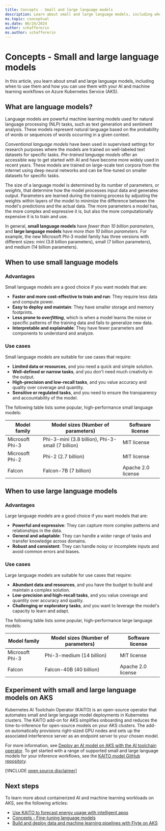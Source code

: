 ```yaml
---
title: Concepts - Small and large language models
description: Learn about small and large language models, including when to use them and how you can onboard them to your AI and machine learning workflows on Azure Kubernetes Service (AKS).
ms.topic: conceptual
ms.date: 06/24/2024
author: schaffererin
ms.author: schaffererin
---
```


# Concepts - Small and large language models

In this article, you learn about small and large language models, including when to use them and how you can use them with your AI and machine learning workflows on Azure Kubernetes Service (AKS).

## What are language models?

Language models are powerful machine learning models used for natural language processing (NLP) tasks, such as text generation and sentiment analysis. These models represent natural language based on the probability of words or sequences of words occurring in a given context.

*Conventional language models* have been used in supervised settings for research purposes where the models are trained on well-labeled text datasets for specific tasks. *Pre-trained language models* offer an accessible way to get started with AI and have become more widely used in recent years. These models are trained on large-scale text corpora from the internet using deep neural networks and can be fine-tuned on smaller datasets for specific tasks.

The size of a language model is determined by its number of parameters, or *weights*, that determine how the model processes input data and generates output. Parameters are learned during the training process by adjusting the weights within layers of the model to minimize the difference between the model's predictions and the actual data. The more parameters a model has, the more complex and expressive it is, but also the more computationally expensive it is to train and use.

In general, **small language models** have *fewer than 10 billion parameters*, and **large language models** have *more than 10 billion parameters*. For example, the new Microsoft Phi-3 model family has three versions with different sizes: mini (3.8 billion parameters), small (7 billion parameters), and medium (14 billion parameters).

## When to use small language models

### Advantages

Small language models are a good choice if you want models that are:

* **Faster and more cost-effective to train and run**: They require less data and compute power.
* **Easy to deploy and maintain**: They have smaller storage and memory footprints.
* **Less prone to *overfitting***, which is when a model learns the noise or specific patterns of the training data and fails to generalize new data.
* **Interpretable and explainable**: They have fewer parameters and components to understand and analyze.

### Use cases

Small language models are suitable for use cases that require:

* **Limited data or resources**, and you need a quick and simple solution.
* **Well-defined or narrow tasks**, and you don't need much creativity in the output.
* **High-precision and low-recall tasks**, and you value accuracy and quality over coverage and quantity.
* **Sensitive or regulated tasks**, and you need to ensure the transparency and accountability of the model.

The following table lists some popular, high-performance small language models:

| Model family | Model sizes (Number of parameters) | Software license |
|--------------|------------------------------------|------------------|
| Microsoft Phi-3 | Phi-3-mini (3.8 billion), Phi-3-small (7 billion) | MIT license |
| Microsoft Phi-2 | Phi-2 (2.7 billion) | MIT license |
| Falcon | Falcon-7B (7 billion) | Apache 2.0 license |

## When to use large language models

### Advantages

Large language models are a good choice if you want models that are:

* **Powerful and expressive**: They can capture more complex patterns and relationships in the data.
* **General and adaptable**: They can handle a wider range of tasks and transfer knowledge across domains.
* **Robust and consistent**: They can handle noisy or incomplete inputs and avoid common errors and biases.

### Use cases

Large language models are suitable for use cases that require:

* **Abundant data and resources**, and you have the budget to build and maintain a complex solution.
* **Low-precision and high-recall tasks**, and you value coverage and quantity over accuracy and quality.
* **Challenging or exploratory tasks**, and you want to leverage the model's capacity to learn and adapt.

The following table lists some popular, high-performance large language models:

| Model family | Model sizes (Number of parameters) | Software license |
|--------------|------------------------------------|------------------|
| Microsoft Phi-3 | Phi-3-medium (14 billion) | MIT license |
| Falcon | Falcon-40B (40 billion) | Apache 2.0 license |

## Experiment with small and large language models on AKS

Kubernetes AI Toolchain Operator (KAITO) is an open-source operator that automates small and large language model deployments in Kubernetes clusters. The KAITO add-on for AKS simplifies onboarding and reduces the time-to-inference for open-source models on your AKS clusters. The add-on automatically provisions right-sized GPU nodes and sets up the associated interference server as an endpoint server to your chosen model.

For more information, see [Deploy an AI model on AKS with the AI toolchain operator][ai-toolchain-operator]. To get started with a range of supported small and large language models for your inference workflows, see the [KAITO model GitHub repository][kaito-repo].

[!INCLUDE [open source disclaimer](./includes/open-source-disclaimer.md)]

## Next steps

To learn more about containerized AI and machine learning workloads on AKS, see the following articles:

* [Use KAITO to forecast energy usage with intelligent apps][forecast-energy-usage]
* [Concepts - Fine-tuning language models][fine-tune-language-models]
* [Build and deploy data and machine learning pipelines with Flyte on AKS][flyte-aks]

<!-- LINKS -->
[ai-toolchain-operator]: ./ai-toolchain-operator.md
[forecast-energy-usage]: https://azure.github.io/Cloud-Native/60DaysOfIA/forecasting-energy-usage-with-intelligent-apps-1/
[flyte-aks]: ./use-flyte.md
[kaito-repo]: https://github.com/Azure/kaito/tree/main/presets
[fine-tune-language-models]: ./concepts-fine-tune-language-models.md
